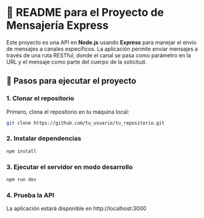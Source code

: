 # 📝 **README** para el Proyecto de Mensajería Express

Este proyecto es una API en **Node.js** usando **Express** para manejar el envío de mensajes a canales específicos. La aplicación permite enviar mensajes a través de una ruta RESTful, donde el canal se pasa como parámetro en la URL y el mensaje como parte del cuerpo de la solicitud.

## 🚀 **Pasos para ejecutar el proyecto**

### 1. **Clonar el repositorio**

Primero, clona el repositorio en tu máquina local:

```bash
git clone https://github.com/tu_usuario/tu_repositorio.git

```
### 2. **Instalar dependencias**

```bash
npm install

```

### 3. **Ejecutar el servidor en modo desarrollo**

```bash
npm run dev

```

### 4. **Prueba la API**

La aplicación estará disponible en http://localhost:3000